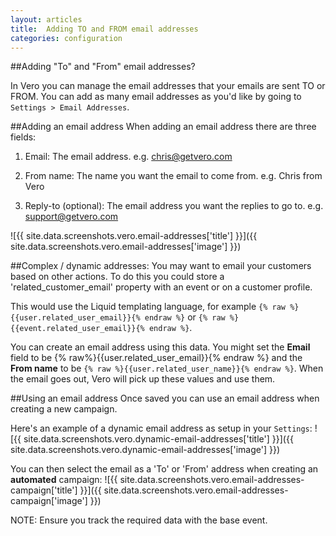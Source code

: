 ```yaml
---
layout: articles
title:  Adding TO and FROM email addresses
categories: configuration
---
```

  
##Adding "To" and "From" email addresses?
    
In Vero you can manage the email addresses that your emails are sent TO or FROM. You can add as many email addresses as you'd like by going to `Settings > Email Addresses`.

##Adding an email address
   When adding an email address there are three fields:
 
1. Email: The email address. 
e.g. chris@getvero.com
	
2. From name: The name you want the email to come from. 
e.g. Chris from Vero
	
3. Reply-to (optional): The email address you want the replies to go to. 
e.g. support@getvero.com

![{{ site.data.screenshots.vero.email-addresses['title'] }}]({{ site.data.screenshots.vero.email-addresses['image'] }})

##Complex / dynamic addresses:
You may want to email your customers based on other actions. To do this you could store a 'related_customer_email' property with an event or on a customer profile. 

This would use the Liquid templating language, for example `{% raw %}{{user.related_user_email}}{% endraw %}` or `{% raw %}{{event.related_user_email}}{% endraw %}`.
 
You can create an email address using this data. You might set the **Email** field to be {% raw%}{{user.related_user_email}}{% endraw %} and the 
**From name** to be `{% raw %}{{user.related_user_name}}{% endraw %}`. When the email goes out, Vero will pick up these values and use them.

##Using an email address
Once saved you can use an email address when creating a new campaign.

Here's an example of a dynamic email address as setup in your `Settings`:
![{{ site.data.screenshots.vero.dynamic-email-addresses['title'] }}]({{ site.data.screenshots.vero.dynamic-email-addresses['image'] }})

You can then select the email as a 'To' or 'From' address when creating an **automated** campaign:
![{{ site.data.screenshots.vero.email-addresses-campaign['title'] }}]({{ site.data.screenshots.vero.email-addresses-campaign['image'] }})

NOTE: Ensure you track the required data with the base event.

 

                
                
